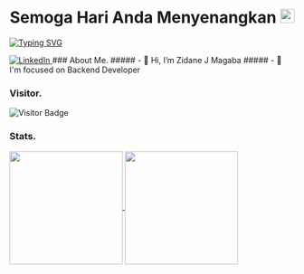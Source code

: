 <h1 align="center">Semoga Hari Anda Menyenangkan <img src="https://media.giphy.com/media/hvRJCLFzcasrR4ia7z/giphy.gif" width="25px" height="25px"> </h1> 

<p>
  <a href="https://git.io/typing-svg"><img src="https://readme-typing-svg.herokuapp.com/?font=Montserrat&weight=700&pause=1000&color=E02F09&width=435&lines=Melihat+kamu+bahagia+dengan+yang+lain" alt="Typing SVG" /></a>
</p>

<a href="https://www.linkedin.com/in/zidane-magaba-48685b142/" target="_blank">
    <img alt="LinkedIn" src="https://img.shields.io/badge/LinkedIn-0077B5?style=for-the-badge&logo=linkedin&logoColor=white">
  </a>
### About Me.
##### - 👋 Hi, I’m Zidane J Magaba
##### - 💼 I'm focused on Backend Developer

### Visitor.
![Visitor Badge](https://visitor-badge.laobi.icu/badge?page_id=lastzidanemagaba)

### Stats.
<a href="https://github.com/lastzidanemagaba">
  <img height="200px" align="center" src="https://github-readme-stats.vercel.app/api?username=lastzidanemagaba&show_icons=true&count_private=true&hide_border=false&theme=vue-dark" />
</a>
<a href="https://github.com/lastzidanemagaba">
  <img height="200px" align="center" src="https://github-readme-stats.vercel.app/api/top-langs/?username=lastzidanemagaba&layout=compact&langs_count=20&count_private=true&hide_border=false&theme=vue-dark" />
</a>








